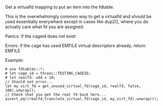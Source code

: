 Get a virtualfd mapping to put an item into the fdtable.

This is the overwhelmingly common way to get a virtualfd and should be 
used essentially everywhere except in cases like dup2(), where you do 
actually care what fd you are assigned.

Panics:
    if the cageid does not exist

Errors:
    if the cage has used EMFILE virtual descriptors already, return EMFILE

Example:
```
# use fdtables::*;
# let cage_id = threei::TESTING_CAGEID;
# let realfd: u64 = 10;
// Should not error...
let my_virt_fd = get_unused_virtual_fd(cage_id, realfd, false, 100).unwrap();
// Check that you get the real fd back here...
assert_eq!(realfd,translate_virtual_fd(cage_id, my_virt_fd).unwrap());
```
